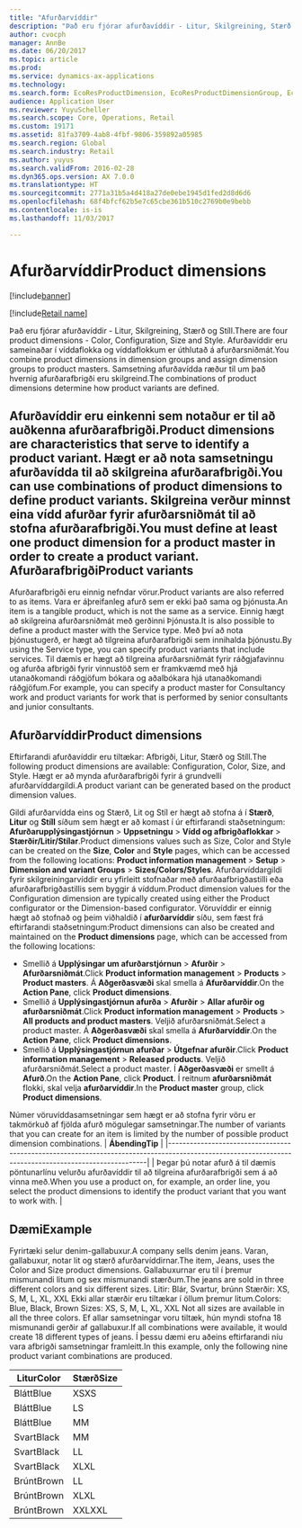 ```yaml
---
title: "Afurðarvíddir"
description: "Það eru fjórar afurðavíddir - Litur, Skilgreining, Stærð og Stíll. Afurðavíddir eru sameinaðar í víddaflokka og víddaflokkum er úthlutað á afurðarsniðmát. Samsetning afurðavídda ræður til um það hvernig afurðarafbrigði eru skilgreind."
author: cvocph
manager: AnnBe
ms.date: 06/20/2017
ms.topic: article
ms.prod: 
ms.service: dynamics-ax-applications
ms.technology: 
ms.search.form: EcoResProductDimension, EcoResProductDimensionGroup, EcoResProductMasterDimension, RetailEcoResColor, RetailEcoResSize, RetailEcoResStyle
audience: Application User
ms.reviewer: YuyuScheller
ms.search.scope: Core, Operations, Retail
ms.custom: 19171
ms.assetid: 81fa3709-4ab8-4fbf-9806-359892a05985
ms.search.region: Global
ms.search.industry: Retail
ms.author: yuyus
ms.search.validFrom: 2016-02-28
ms.dyn365.ops.version: AX 7.0.0
ms.translationtype: HT
ms.sourcegitcommit: 2771a31b5a4d418a27de0ebe1945d1fed2d8d6d6
ms.openlocfilehash: 68f4bfcf62b5e7c65cbe361b510c2769b0e9bebb
ms.contentlocale: is-is
ms.lasthandoff: 11/03/2017

---
```


# <a name="product-dimensions"></a><span data-ttu-id="1e5c7-105">Afurðarvíddir</span><span class="sxs-lookup"><span data-stu-id="1e5c7-105">Product dimensions</span></span>

[!include[banner](../includes/banner.md)]

[!include[Retail name](../includes/retail-name.md)]


<span data-ttu-id="1e5c7-106">Það eru fjórar afurðavíddir - Litur, Skilgreining, Stærð og Stíll.</span><span class="sxs-lookup"><span data-stu-id="1e5c7-106">There are four product dimensions -  Color, Configuration, Size and Style.</span></span> <span data-ttu-id="1e5c7-107">Afurðavíddir eru sameinaðar í víddaflokka og víddaflokkum er úthlutað á afurðarsniðmát.</span><span class="sxs-lookup"><span data-stu-id="1e5c7-107">You combine product dimensions in dimension groups and assign dimension groups to product masters.</span></span> <span data-ttu-id="1e5c7-108">Samsetning afurðavídda ræður til um það hvernig afurðarafbrigði eru skilgreind.</span><span class="sxs-lookup"><span data-stu-id="1e5c7-108">The combinations of product dimensions determine how product variants are defined.</span></span>

<span data-ttu-id="1e5c7-109">Afurðavíddir eru einkenni sem notaður er til að auðkenna afurðarafbrigði.</span><span class="sxs-lookup"><span data-stu-id="1e5c7-109">Product dimensions are characteristics that serve to identify a product variant.</span></span> <span data-ttu-id="1e5c7-110">Hægt er að nota samsetningu afurðavídda til að skilgreina afurðarafbrigði.</span><span class="sxs-lookup"><span data-stu-id="1e5c7-110">You can use combinations of product dimensions to define product variants.</span></span> <span data-ttu-id="1e5c7-111">Skilgreina verður minnst eina vídd afurðar fyrir afurðarsniðmát til að stofna afurðarafbrigði.</span><span class="sxs-lookup"><span data-stu-id="1e5c7-111">You must define at least one product dimension for a product master in order to create a product variant.</span></span>
<span data-ttu-id="1e5c7-112">Afurðarafbrigði</span><span class="sxs-lookup"><span data-stu-id="1e5c7-112">Product variants</span></span>
----------------

<span data-ttu-id="1e5c7-113">Afurðarafbrigði eru einnig nefndar vörur.</span><span class="sxs-lookup"><span data-stu-id="1e5c7-113">Product variants are also referred to as items.</span></span> <span data-ttu-id="1e5c7-114">Vara er áþreifanleg afurð sem er ekki það sama og þjónusta.</span><span class="sxs-lookup"><span data-stu-id="1e5c7-114">An item is a tangible product, which is not the same as a service.</span></span> <span data-ttu-id="1e5c7-115">Einnig hægt að skilgreina afurðarsniðmát með gerðinni Þjónusta.</span><span class="sxs-lookup"><span data-stu-id="1e5c7-115">It is also possible to define a product master with the Service type.</span></span> <span data-ttu-id="1e5c7-116">Með því að nota þjónustugerð, er hægt að tilgreina afurðarafbrigði sem innihalda þjónustu.</span><span class="sxs-lookup"><span data-stu-id="1e5c7-116">By using the Service type, you can specify product variants that include services.</span></span> <span data-ttu-id="1e5c7-117">Til dæmis er hægt að tilgreina afurðarsniðmát fyrir ráðgjafavinnu og afurða afbrigði fyrir vinnustöð sem er framkvæmd með hjá utanaðkomandi ráðgjöfum bókara og aðalbókara hjá utanaðkomandi ráðgjöfum.</span><span class="sxs-lookup"><span data-stu-id="1e5c7-117">For example, you can specify a product master for Consultancy work and product variants for work that is performed by senior consultants and junior consultants.</span></span>

## <a name="product-dimensions"></a><span data-ttu-id="1e5c7-118">Afurðarvíddir</span><span class="sxs-lookup"><span data-stu-id="1e5c7-118">Product dimensions</span></span>
<span data-ttu-id="1e5c7-119">Eftirfarandi afurðavíddir eru tiltækar: Afbrigði, Litur, Stærð og Stíll.</span><span class="sxs-lookup"><span data-stu-id="1e5c7-119">The following product dimensions are available: Configuration, Color, Size, and Style.</span></span> <span data-ttu-id="1e5c7-120">Hægt er að mynda afurðarafbrigði fyrir á grundvelli afurðarvíddargildi.</span><span class="sxs-lookup"><span data-stu-id="1e5c7-120">A product variant can be generated based on the product dimension values.</span></span>

<span data-ttu-id="1e5c7-121">Gildi afurðarvídda eins og Stærð, Lit og Stíl er hægt að stofna á í **Stærð**, **Litur** og **Stíll** síðum sem hægt er að komast í úr eftirfarandi staðsetningum: **Afurðarupplýsingastjórnun** &gt; **Uppsetningu** &gt; **Vídd og afbrigðaflokkar** &gt; **Stærðir/Litir/Stílar**.</span><span class="sxs-lookup"><span data-stu-id="1e5c7-121">Product dimensions values such as Size, Color and Style can be created on the **Size**, **Color** and **Style** pages, which can be accessed from the following locations: **Product information management** &gt; **Setup** &gt; **Dimension and variant Groups** &gt; **Sizes/Colors/Styles**.</span></span> <span data-ttu-id="1e5c7-122">Afurðarvíddargildi fyrir skilgreiningarvíddir eru yfirleitt stofnaðar með afurðaafbrigðastilli eða afurðarafbrigðastillis sem byggir á víddum.</span><span class="sxs-lookup"><span data-stu-id="1e5c7-122">Product dimension values for the Configuration dimension are typically created using either the Product configurator or the Dimension-based configurator.</span></span> <span data-ttu-id="1e5c7-123">Vöruvíddir er einnig hægt að stofnað og þeim viðhaldið í **afurðarvíddir** síðu, sem fæst frá eftirfarandi staðsetningum:</span><span class="sxs-lookup"><span data-stu-id="1e5c7-123">Product dimensions can also be created and maintained on the **Product dimensions** page, which can be accessed from the following locations:</span></span>
-   <span data-ttu-id="1e5c7-124">Smellið á **Upplýsingar um afurðarstjórnun** &gt; **Afurðir** &gt; **Afurðarsniðmát**.</span><span class="sxs-lookup"><span data-stu-id="1e5c7-124">Click **Product information management** &gt; **Products** &gt; **Product masters**.</span></span> <span data-ttu-id="1e5c7-125">Á **Aðgerðasvæði** skal smella á **Afurðarvíddir**.</span><span class="sxs-lookup"><span data-stu-id="1e5c7-125">On the **Action Pane**, click **Product dimensions**.</span></span>
-   <span data-ttu-id="1e5c7-126">Smellið á **Upplýsingastjórnun afurða** &gt; **Afurðir** &gt; **Allar afurðir og afurðarsniðmát**.</span><span class="sxs-lookup"><span data-stu-id="1e5c7-126">Click **Product information management** &gt; **Products** &gt; **All products and product masters**.</span></span> <span data-ttu-id="1e5c7-127">Veljið afurðarsniðmát.</span><span class="sxs-lookup"><span data-stu-id="1e5c7-127">Select a product master.</span></span> <span data-ttu-id="1e5c7-128">Á **Aðgerðasvæði** skal smella á **Afurðarvíddir**.</span><span class="sxs-lookup"><span data-stu-id="1e5c7-128">On the **Action Pane**, click **Product dimensions**.</span></span>
-   <span data-ttu-id="1e5c7-129">Smellið á **Upplýsingastjórnun afurðar** &gt; **Útgefnar afurðir**.</span><span class="sxs-lookup"><span data-stu-id="1e5c7-129">Click **Product information management** &gt; **Released products**.</span></span> <span data-ttu-id="1e5c7-130">Veljið afurðarsniðmát.</span><span class="sxs-lookup"><span data-stu-id="1e5c7-130">Select a product master.</span></span> <span data-ttu-id="1e5c7-131">Í **Aðgerðasvæði** er smellt á **Afurð**.</span><span class="sxs-lookup"><span data-stu-id="1e5c7-131">On the **Action Pane**, click **Product**.</span></span> <span data-ttu-id="1e5c7-132">Í reitnum **afurðarsniðmát** flokki, skal velja **afurðarvíddir**.</span><span class="sxs-lookup"><span data-stu-id="1e5c7-132">In the **Product master** group, click **Product dimensions**.</span></span>

<span data-ttu-id="1e5c7-133">Númer vöruvíddasamsetningar sem hægt er að stofna fyrir vöru er takmörkuð af fjölda afurð mögulegar samsetningar.</span><span class="sxs-lookup"><span data-stu-id="1e5c7-133">The number of variants that you can create for an item is limited by the number of possible product dimension combinations.</span></span>
| <span data-ttu-id="1e5c7-134">**Ábending**</span><span class="sxs-lookup"><span data-stu-id="1e5c7-134">**Tip**</span></span>                                                                                                                                              |
|------------------------------------------------------------------------------------------------------------------------------------------------------|
| <span data-ttu-id="1e5c7-135">Þegar þú notar afurð á til dæmis pöntunarlínu velurðu afurðavíddir til að tilgreina afurðarafbrigði sem á að vinna með.</span><span class="sxs-lookup"><span data-stu-id="1e5c7-135">When you use a product on, for example, an order line, you select the product dimensions to identify the product variant that you want to work with.</span></span> |

## <a name="example"></a><span data-ttu-id="1e5c7-136">Dæmi</span><span class="sxs-lookup"><span data-stu-id="1e5c7-136">Example</span></span>
<span data-ttu-id="1e5c7-137">Fyrirtæki selur denim-gallabuxur.</span><span class="sxs-lookup"><span data-stu-id="1e5c7-137">A company sells denim jeans.</span></span> <span data-ttu-id="1e5c7-138">Varan, gallabuxur, notar lit og stærð afurðarvíddirnar.</span><span class="sxs-lookup"><span data-stu-id="1e5c7-138">The item, Jeans, uses the Color and Size product dimensions.</span></span> <span data-ttu-id="1e5c7-139">Gallabuxurnar eru til í þremur mismunandi litum og sex mismunandi stærðum.</span><span class="sxs-lookup"><span data-stu-id="1e5c7-139">The jeans are sold in three different colors and six different sizes.</span></span> <span data-ttu-id="1e5c7-140">Litir: Blár, Svartur, brúnn Stærðir: XS, S, M, L, XL, XXL Ekki allar stærðir eru tiltækar í öllum þremur litum.</span><span class="sxs-lookup"><span data-stu-id="1e5c7-140">Colors: Blue, Black, Brown Sizes: XS, S, M, L, XL, XXL Not all sizes are available in all the three colors.</span></span> <span data-ttu-id="1e5c7-141">Ef allar samsetningar voru tiltæk, hún myndi stofna 18 mismunandi gerðir af gallabuxur.</span><span class="sxs-lookup"><span data-stu-id="1e5c7-141">If all combinations were available, it would create 18 different types of jeans.</span></span> <span data-ttu-id="1e5c7-142">Í þessu dæmi eru aðeins eftirfarandi níu vara afbrigði samsetningar framleitt.</span><span class="sxs-lookup"><span data-stu-id="1e5c7-142">In this example, only the following nine product variant combinations are produced.</span></span>

| <span data-ttu-id="1e5c7-143">Litur</span><span class="sxs-lookup"><span data-stu-id="1e5c7-143">Color</span></span> | <span data-ttu-id="1e5c7-144">Stærð</span><span class="sxs-lookup"><span data-stu-id="1e5c7-144">Size</span></span> |
|-------|------|
| <span data-ttu-id="1e5c7-145">Blátt</span><span class="sxs-lookup"><span data-stu-id="1e5c7-145">Blue</span></span>  | <span data-ttu-id="1e5c7-146">XS</span><span class="sxs-lookup"><span data-stu-id="1e5c7-146">XS</span></span>   |
| <span data-ttu-id="1e5c7-147">Blátt</span><span class="sxs-lookup"><span data-stu-id="1e5c7-147">Blue</span></span>  | <span data-ttu-id="1e5c7-148">L</span><span class="sxs-lookup"><span data-stu-id="1e5c7-148">S</span></span>    |
| <span data-ttu-id="1e5c7-149">Blátt</span><span class="sxs-lookup"><span data-stu-id="1e5c7-149">Blue</span></span>  | <span data-ttu-id="1e5c7-150">M</span><span class="sxs-lookup"><span data-stu-id="1e5c7-150">M</span></span>    |
| <span data-ttu-id="1e5c7-151">Svart</span><span class="sxs-lookup"><span data-stu-id="1e5c7-151">Black</span></span> | <span data-ttu-id="1e5c7-152">M</span><span class="sxs-lookup"><span data-stu-id="1e5c7-152">M</span></span>    |
| <span data-ttu-id="1e5c7-153">Svart</span><span class="sxs-lookup"><span data-stu-id="1e5c7-153">Black</span></span> | <span data-ttu-id="1e5c7-154">L</span><span class="sxs-lookup"><span data-stu-id="1e5c7-154">L</span></span>    |
| <span data-ttu-id="1e5c7-155">Svart</span><span class="sxs-lookup"><span data-stu-id="1e5c7-155">Black</span></span> | <span data-ttu-id="1e5c7-156">XL</span><span class="sxs-lookup"><span data-stu-id="1e5c7-156">XL</span></span>   |
| <span data-ttu-id="1e5c7-157">Brúnt</span><span class="sxs-lookup"><span data-stu-id="1e5c7-157">Brown</span></span> | <span data-ttu-id="1e5c7-158">L</span><span class="sxs-lookup"><span data-stu-id="1e5c7-158">L</span></span>    |
| <span data-ttu-id="1e5c7-159">Brúnt</span><span class="sxs-lookup"><span data-stu-id="1e5c7-159">Brown</span></span> | <span data-ttu-id="1e5c7-160">XL</span><span class="sxs-lookup"><span data-stu-id="1e5c7-160">XL</span></span>   |
| <span data-ttu-id="1e5c7-161">Brúnt</span><span class="sxs-lookup"><span data-stu-id="1e5c7-161">Brown</span></span> | <span data-ttu-id="1e5c7-162">XXL</span><span class="sxs-lookup"><span data-stu-id="1e5c7-162">XXL</span></span>  |






